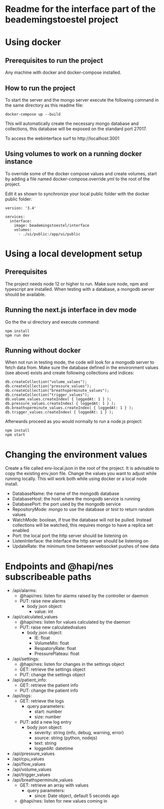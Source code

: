 # Readme for the interface part of the beademingstoestel project

# Using docker

## Prerequisites to run the project

Any machine with docker and docker-compose installed.

## How to run the project

To start the server and the mongo server execute the following comnand in the same directory as this readme file:

``` 
docker-compose up --build
```

This will automatically create the necessary mongo database and collections, this database will be exposed on the standard port 27017.

To access the webinterface surf to http://localhost:3001

## Using volumes to work on a running docker instance

To override some of the docker compose values and create volumes, start by adding a file named docker-compose.override.yml to the root of the project.

Edit it as shown to synchronize your local public folder with the docker public folder:

```
version: '3.4'

services:
  interface:
    image: beademingstoestel/interface
    volumes:
      - ./ui/public:/app/ui/public
```

# Using a local development setup

## Prerequisites

The project needs node 12 or higher to run. Make sure node, npm and typescript are installed. When testing with a database, a mongodb server should be available.

## Running the next.js interface in dev mode

Go the the ui directory and execute command:

```
npm install
npm run dev
```

## Running without docker

When not run in testing mode, the code will look for a mongodb server to fetch data from. Make sure the database defined in the environment values (see above) exists and create following collections and indices:

```
db.createCollection("volume_values");
db.createCollection("pressure_values");
db.createCollection("breathsperminute_values");
db.createCollection("trigger_values");
db.volume_values.createIndex( { loggedAt: 1 } );
db.pressure_values.createIndex( { loggedAt: 1 } );
db.breathsperminute_values.createIndex( { loggedAt: 1 } );
db.trigger_values.createIndex( { loggedAt: 1 } );
```

Afterwards proceed as you would normally to run a node.js project:

```
npm install
npm start
```

# Changing the environment values

Create a file called env-local.json in the root of the project. It is advisable to copy the existing env.json file. Change the values you want to adjust while running locally. This will work both while using docker or a local node install.

- DatabaseName: the name of the mongodb database
- DatabaseHost: the host where the mongodb service is running
- DatabasePort: the port used by the mongodb service
- RepositoryMode: _mongo_ to use the database or _test_ to return random values
- WatchMode: boolean, if true the database will not be pulled. Instead collections will be watched, this requires mongo to have a replica set enabled
- Port: the local port the http server should be listening on
- ListenInterface: the interface the http server should be listening on
- UpdateRate: the minimum time between websocket pushes of new data

# Endpoints and @hapi/nes subscribeable paths

- /api/alarms:
  - @hapi/nes: listen for alarms raised by the controller or daemon
  - PUT: raise new alarms
    - body json object:
      - value: int
- /api/calculated_values
  - @hapi/nes: listen for values calculated by the daemon
  - PUT: raise new calculatedvalues
    - body json object:
      - IE: float
      - VolumeMin: float
      - RespatoryRate: float
      - PressurePlateau: float
- /api/settings:
  - @hapi/nes: listen for changes in the settings object
  - GET: retrieve the settings object
  - PUT: change the settings object
- /api/patient_info:
  - GET: retrieve the patient info
  - PUT: change the patient info
- /api/logs:
  - GET: retrieve the logs
    - query parameters:
      - start: number
      - size: number 
  - PUT: add a new log entry
    - body json object:
      - severity: string (info, debug, warning, error)
      - source: string (python, nodejs)
      - text: string
      - loggedAt: datetime
- /api/pressure_values
- /api/cpu_values
- /api/flow_values
- /api/volume_values
- /api/trigger_values
- /api/breathsperminute_values
  - GET: retrieve an array with values
    - query parameters: 
      - since: Date object, default 5 seconds ago
  - @hapi/nes: listen for new values coming in
